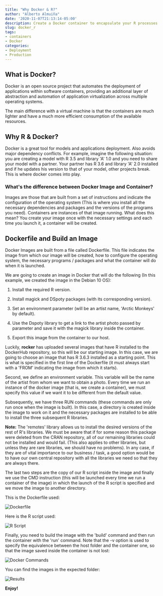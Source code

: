 ```yaml
---
title: "Why Docker & R?"
author: "Alberto Almuiña"
date: '2020-11-07T21:13:14-05:00'
description: Create a Docker container to encapsulate your R processes.
slug: docker_r
tags:
- containers
- Docker
categories:
- Deployment
- Production
---
```


## What is Docker?

Docker is an open source project that automates the deployment of applications within software containers, providing an additional layer of abstraction and automation of application virtualization across multiple operating systems.

The main difference with a virtual machine is that the containers are much lighter and have a much more efficient consumption of the available resources.

## Why R & Docker?

Docker is a great tool for models and applications deployment. Also avoids major dependency conflicts. For example, imagine the following situation: you are creating a model with R 3.5 and library 'A' 1.0 and you need to share your model with a partner. Your partner has R 3.6 and library 'A' 2.0 installed and if he updates his version to that of your model, other projects break. This is where docker comes into play.

### What's the difference between Docker Image and Container?

Images are those that are built from a set of instructions and indicate the configuration of the operating system (This is where you install all the necessary dependencies and packages and the versions of the programs you need).
Containers are instances of that image running. What does this mean? You create your image once with the necessary settings and each time you launch it, a container will be created.

## Dockerfile and Build an Image

Docker Images are built from a file called Dockerfile. This file indicates the image from which our image will be created, how to configure the operating system, the necessary programs / packages and what the container will do when it is launched.

We are going to create an image in Docker that will do the following (In this example, we created the image in the Debian 10 OS):

1. Install the required R version.

2. Install magick and DSpoty packages (with its corresponding version).

3. Set an environment parameter (will be an artist name, 'Arctic Monkeys' by default).

4. Use the Dspoty library to get a link to the artist photo passed by parameter and save it with the magick library inside the container.

5. Export this image from the container to our host.


Luckily, **rocker** has uploaded several images that have R installed to the DockerHub repository, so this will be our starting image. In this case, we are going to choose an image that has R 3.6.3 installed as a starting point.
This is what is specified in the first line of the Dockerfile (it must always start with a 'FROM' indicating the image from which it starts). 

Second, we define an environment variable. This variable will be the name of the artist from whom we want to obtain a photo. Every time we run an instance of the docker image (that is, we create a container), we must specify this value if we want it to be different from the default value.

Subsequently, we have three RUN commands (these commands are only run once when the image is built). In this case, a directory is created inside the image to work on it and the necessary packages are installed to be able to install the three subsequent R libraries.

**Note:** The 'remotes' library allows us to install the desired versions of the rest of R's libraries. We must be aware that if for some reason this package were deleted from the CRAN repository, all of our remaining libraries could not be installed and would fail. (This also applies to other libraries, but unless they are rare libraries, we should have no problems). In any case, if they are of vital importance to our business / task, a good option would be to have our own central repository with all the libraries we need so that they are always there.


The last two steps are the copy of our R script inside the image and finally we use the CMD instruction (this will be launched every time we run a container of the image) in which the launch of the R script is specified and we move the image to another directory.

This is the Dockerfile used:

![Dockerfile](/img/docker_r_files/docker_r_dockerfile.jpg)

Here is the R script used:

![R Script](/img/docker_r_files/rscript.jpg)

Finally, you need to build the image with the 'build' command and then run the container with the 'run' command.
Note that the -v option is used to specify the equivalence between the host folder and the container one, so that the image saved inside the container is not lost:

![Docker Commands](/img/docker_r_files/commands.jpg)


You can find the images in the expected folder:

![Results](/img/docker_r_files/results.jpg)


**Enjoy!**
